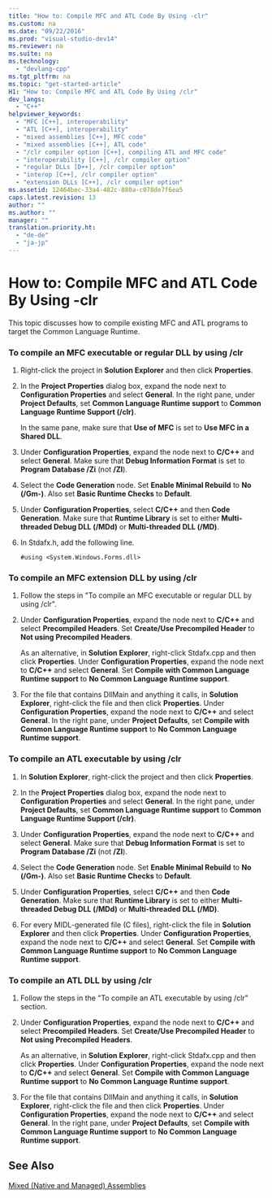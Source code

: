 ```yaml
---
title: "How to: Compile MFC and ATL Code By Using -clr"
ms.custom: na
ms.date: "09/22/2016"
ms.prod: "visual-studio-dev14"
ms.reviewer: na
ms.suite: na
ms.technology: 
  - "devlang-cpp"
ms.tgt_pltfrm: na
ms.topic: "get-started-article"
H1: "How to: Compile MFC and ATL Code By Using /clr"
dev_langs: 
  - "C++"
helpviewer_keywords: 
  - "MFC [C++], interoperability"
  - "ATL [C++], interoperability"
  - "mixed assemblies [C++], MFC code"
  - "mixed assemblies [C++], ATL code"
  - "/clr compiler option [C++], compiling ATL and MFC code"
  - "interoperability [C++], /clr compiler option"
  - "regular DLLs [D++], /clr compiler option"
  - "interop [C++], /clr compiler option"
  - "extension DLLs [C++], /clr compiler option"
ms.assetid: 12464bec-33a4-482c-880a-c078de7f6ea5
caps.latest.revision: 13
author: ""
ms.author: ""
manager: ""
translation.priority.ht: 
  - "de-de"
  - "ja-jp"
---
```

# How to: Compile MFC and ATL Code By Using -clr
This topic discusses how to compile existing MFC and ATL programs to target the Common Language Runtime.  
  
### To compile an MFC executable or regular DLL by using /clr  
  
1.  Right-click the project in **Solution Explorer** and then click **Properties**.  
  
2.  In the **Project Properties** dialog box, expand the node next to **Configuration Properties** and select **General**. In the right pane, under **Project Defaults**, set **Common Language Runtime support** to **Common Language Runtime Support (/clr)**.  
  
     In the same pane, make sure that **Use of MFC** is set to **Use MFC in a Shared DLL**.  
  
3.  Under **Configuration Properties**, expand the node next to **C/C++** and select **General**. Make sure that **Debug Information Format** is set to **Program Database /Zi** (not **/ZI**).  
  
4.  Select the **Code Generation** node. Set **Enable Minimal Rebuild** to **No (/Gm-)**. Also set **Basic Runtime Checks** to **Default**.  
  
5.  Under **Configuration Properties**, select **C/C++** and then **Code Generation**. Make sure that **Runtime Library** is set to either **Multi-threaded Debug DLL (/MDd)** or **Multi-threaded DLL (/MD)**.  
  
6.  In Stdafx.h, add the following line.  
  
    ```  
    #using <System.Windows.Forms.dll>  
    ```  
  
### To compile an MFC extension DLL by using /clr  
  
1.  Follow the steps in "To compile an MFC executable or regular DLL by using /clr".  
  
2.  Under **Configuration Properties**, expand the node next to **C/C++** and select **Precompiled Headers**. Set **Create/Use Precompiled Header** to **Not using Precompiled Headers**.  
  
     As an alternative, in **Solution Explorer**, right-click Stdafx.cpp and then click **Properties**. Under **Configuration Properties**, expand the node next to **C/C++** and select **General**. Set **Compile with Common Language Runtime support** to **No Common Language Runtime support**.  
  
3.  For the file that contains DllMain and anything it calls, in **Solution Explorer**, right-click the file and then click **Properties**. Under **Configuration Properties**, expand the node next to **C/C++** and select **General**. In the right pane, under **Project Defaults**, set **Compile with Common Language Runtime support** to **No Common Language Runtime support**.  
  
### To compile an ATL executable by using /clr  
  
1.  In **Solution Explorer**, right-click the project and then click **Properties**.  
  
2.  In the **Project Properties** dialog box, expand the node next to **Configuration Properties** and select **General**. In the right pane, under **Project Defaults**, set **Common Language Runtime support** to **Common Language Runtime Support (/clr)**.  
  
3.  Under **Configuration Properties**, expand the node next to **C/C++** and select **General**. Make sure that **Debug Information Format** is set to **Program Database /Zi** (not **/ZI**).  
  
4.  Select the **Code Generation** node. Set **Enable Minimal Rebuild** to **No (/Gm-)**. Also set **Basic Runtime Checks** to **Default**.  
  
5.  Under **Configuration Properties**, select **C/C++** and then **Code Generation**. Make sure that **Runtime Library** is set to either **Multi-threaded Debug DLL (/MDd)** or **Multi-threaded DLL (/MD)**.  
  
6.  For every MIDL-generated file (C files), right-click the file in **Solution Explorer** and then click **Properties**. Under **Configuration Properties**, expand the node next to **C/C++** and select **General**. Set **Compile with Common Language Runtime support** to **No Common Language Runtime support**.  
  
### To compile an ATL DLL by using /clr  
  
1.  Follow the steps in the "To compile an ATL executable by using /clr" section.  
  
2.  Under **Configuration Properties**, expand the node next to **C/C++** and select **Precompiled Headers**. Set **Create/Use Precompiled Header** to **Not using Precompiled Headers**.  
  
     As an alternative, in **Solution Explorer**, right-click Stdafx.cpp and then click **Properties**. Under **Configuration Properties**, expand the node next to **C/C++** and select **General**. Set **Compile with Common Language Runtime support** to **No Common Language Runtime support**.  
  
3.  For the file that contains DllMain and anything it calls, in **Solution Explorer**, right-click the file and then click **Properties**. Under **Configuration Properties**, expand the node next to **C/C++** and select **General**. In the right pane, under **Project Defaults**, set **Compile with Common Language Runtime support** to **No Common Language Runtime support**.  
  
## See Also  
 [Mixed (Native and Managed) Assemblies](../vs140/mixed--native-and-managed--assemblies.md)